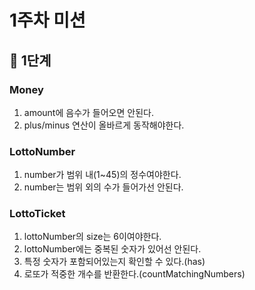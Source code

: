 # 1주차 미션
## 🎲  1단계
### Money
1. amount에 음수가 들어오면 안된다.
2. plus/minus 연산이 올바르게 동작해야한다.

### LottoNumber
1. number가 범위 내(1~45)의 정수여야한다.
2. number는 범위 외의 수가 들어가선 안된다.

### LottoTicket
1. lottoNumber의 size는 6이여야한다.
2. lottoNumber에는 중복된 숫자가 있어선 안된다.
3. 특정 숫자가 포함되어있는지 확인할 수 있다.(has)
4. 로또가 적중한 개수를 반환한다.(countMatchingNumbers)

